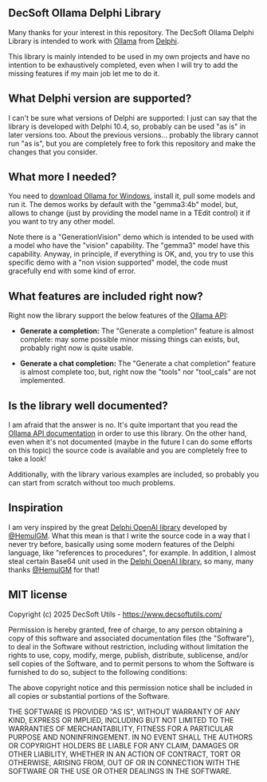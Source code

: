 
DecSoft Ollama Delphi Library
-----------------------------

Many thanks for your interest in this repository. The DecSoft Ollama Delphi
Library is intended to work with [Ollama](https://github.com/ollama/ollama)
from [Delphi]([Delphi](https://www.embarcadero.com/products/delphi)).

This library is mainly intended to be used in my own projects and have no
intention to be exhaustively completed, even when I will try to add the
missing features if my main job let me to do it.


What Delphi version are supported?
----------------------------------

I can't be sure what versions of Delphi are supported: I just can say that
the library is developed with Delphi 10.4, so, probably can be used "as is"
in later versions too. About the previous versions... probably the library
cannot run "as is", but you are completely free to fork this repository
and make the changes that you consider.


What more I needed?
-------------------

You need to [download Ollama for Windows](https://ollama.com/download/windows),
install it, pull some models and run it. The demos works by default with the
"gemma3:4b" model, but, allows to change (just by providing the model name in
a TEdit control) it if you want to try any other model.

Note there is a "GenerationVision" demo which is intended to be used with a model
who have the "vision" capability. The "gemma3" model have this capability. Anyway,
in principle, if everything is OK, and, you try to use this specific demo with a
"non vision supported" model, the code must gracefully end with some kind of error.


What features are included right now?
-------------------------------------

Right now the library support the below features of the
[Ollama API](https://ollama.readthedocs.io/en/api/):

* **Generate a completion:** The "Generate a completion" feature is almost
complete: may some possible minor missing things can exists, but, probably
right now is quite usable.

* **Generate a chat completion:** The "Generate a chat completion" feature
is almost complete too, but, right now the "tools" nor "tool_cals" are not
implemented.


Is the library well documented?
-------------------------------

I am afraid that the answer is no. It's quite important that you read the
[Ollama API documentation](https://ollama.readthedocs.io/en/api/) in order
to use this library. On the other hand, even when it's not documented
(maybe in the future I can do some efforts on this topic)  the source code
is available and you are completely free to take a look!

Additionally, with the library various examples are included, so probably
you can start from scratch without too much problems.


Inspiration
-----------

I am very inspired by the great
[Delphi OpenAI library](https://github.com/HemulGM/DelphiOpenAI) developed
by [@HemulGM](https://github.com/HemulGM). What this mean is that I write
the source code in a way that I never try before, basically using some
modern features of the Delphi language, like "references to procedures",
for example. In addition, I almost steal certain Base64 unit used in
the [Delphi OpenAI library](https://github.com/HemulGM/DelphiOpenAI),
so many, many thanks [@HemulGM](https://github.com/HemulGM) for that!


MIT license
-----------

Copyright (c) 2025 DecSoft Utils - https://www.decsoftutils.com/

Permission is hereby granted, free of charge, to any person obtaining a copy
of this software and associated documentation files (the "Software"), to deal
in the Software without restriction, including without limitation the rights
to use, copy, modify, merge, publish, distribute, sublicense, and/or sell
copies of the Software, and to permit persons to whom the Software is
furnished to do so, subject to the following conditions:

The above copyright notice and this permission notice shall be included in all
copies or substantial portions of the Software.

THE SOFTWARE IS PROVIDED "AS IS", WITHOUT WARRANTY OF ANY KIND, EXPRESS OR
IMPLIED, INCLUDING BUT NOT LIMITED TO THE WARRANTIES OF MERCHANTABILITY,
FITNESS FOR A PARTICULAR PURPOSE AND NONINFRINGEMENT. IN NO EVENT SHALL THE
AUTHORS OR COPYRIGHT HOLDERS BE LIABLE FOR ANY CLAIM, DAMAGES OR OTHER
LIABILITY, WHETHER IN AN ACTION OF CONTRACT, TORT OR OTHERWISE, ARISING FROM,
OUT OF OR IN CONNECTION WITH THE SOFTWARE OR THE USE OR OTHER DEALINGS IN THE
SOFTWARE.